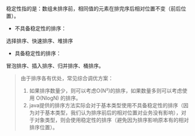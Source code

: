 稳定性指的是：数组未排序前，相同值的元素在排完序后相对位置不变（前后位置）。



* 不具备稳定性的排序：

选择排序、快速排序、堆排序



* 具备稳定性的排序：

冒泡排序、插入排序、归并排序、桶排序。



> 由于排序各有优处，常见综合调优方案：
>
> 1. 如果排序数量少，则可以考虑O(N²)的排序，如果数量多则可以考虑使用 O(NlogN) 的排序。
> 2. java提供的排序方法实际会对于基本类型使用不具备稳定性的排序（因为对于基本类型，我们认为排序前后的相对位置对业务没有影响），对于对象类型，则会使用稳定性的排序（避免因为排序影响原本有的相对排序位置）。